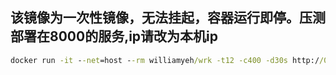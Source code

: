 ## 该镜像为一次性镜像，无法挂起，容器运行即停。压测部署在8000的服务,ip请改为本机ip
```cmd
docker run -it --net=host --rm williamyeh/wrk -t12 -c400 -d30s http://0.0.0.0:8000
```